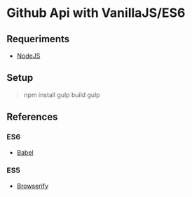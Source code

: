 # Github Api with VanillaJS/ES6
## Requeriments
* [NodeJS](https://nodejs.org/en/)

## Setup
> npm install
> gulp build
> gulp

## References
### ES6
* [Babel](https://babeljs.io/)
### ES5
* [Browserify](http://browserify.org/)